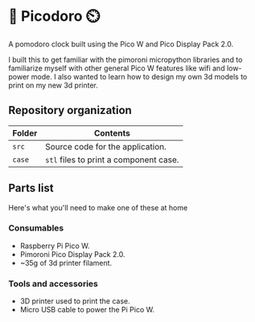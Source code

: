 # 🍅 Picodoro ⏲️
A pomodoro clock built using the Pico W and Pico Display Pack 2.0. 

I built this to get familiar with the pimoroni micropython libraries and to familiarize myself with other general Pico W features like wifi and low-power mode. 
I also wanted to learn how to design my own 3d models to print on my new 3d printer. 

## Repository organization 

| Folder | Contents                               |
| ------ | -------------------------------------- |
| `src`  | Source code for the application.       |
| `case` | `stl` files to print a component case. |

## Parts list

Here's what you'll need to make one of these at home

### Consumables 

- Raspberry Pi Pico W.
- Pimoroni Pico Display Pack 2.0.
- ~35g of 3d printer filament.

### Tools and accessories 

- 3D printer used to print the case.
- Micro USB cable to power the Pi Pico W.
